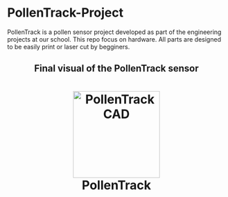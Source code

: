 # PollenTrack-Project
PollenTrack is a pollen sensor project developed as part of the engineering projects at our school.  This repo focus on hardware. All parts are designed to be easily print or laser cut by begginers.

<h2 align="center">Final visual of the PollenTrack sensor</h2>


<h1 align="center">
    <img src="https://github.com/TimotheeMounier/PollenTrack-Project/blob/main/Images/Capture%20d'%C3%A9cran%202024-04-21%20160250.png?raw=true" alt="PollenTrack CAD" width="200"></a>
    <br>
    PollenTrack
</h1>
